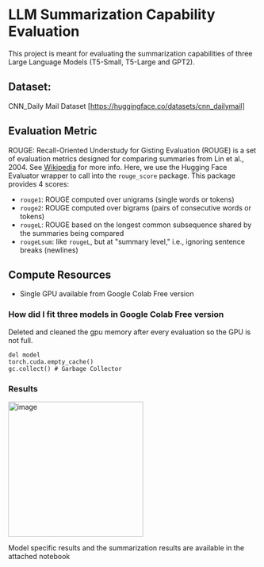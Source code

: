 # LLM Summarization Capability Evaluation
This project is meant for evaluating the summarization capabilities of three Large Language Models (T5-Small, T5-Large and GPT2). 

## Dataset: 
CNN_Daily Mail Dataset [https://huggingface.co/datasets/cnn_dailymail]

## Evaluation Metric

ROUGE: Recall-Oriented Understudy for Gisting Evaluation (ROUGE) is a set of evaluation metrics designed for comparing summaries from Lin et al., 2004.  See [Wikipedia](https://en.wikipedia.org/wiki/ROUGE_&#40;metric&#41;) for more info.  Here, we use the Hugging Face Evaluator wrapper to call into the `rouge_score` package.  This package provides 4 scores:
- `rouge1`: ROUGE computed over unigrams (single words or tokens)
- `rouge2`: ROUGE computed over bigrams (pairs of consecutive words or tokens)
- `rougeL`: ROUGE based on the longest common subsequence shared by the summaries being compared
- `rougeLsum`: like `rougeL`, but at "summary level," i.e., ignoring sentence breaks (newlines)

## Compute Resources
- Single GPU available from Google Colab Free version

### How did I fit three models in Google Colab Free version ###
Deleted and cleaned the gpu memory after every evaluation so the GPU is not full.
```
del model
torch.cuda.empty_cache()
gc.collect() # Garbage Collector
```

### Results
<img width="272" alt="image" src="https://github.com/Cenrax/LLMSummaEvaluation/assets/43017632/a6bb5b04-6dcc-427e-a500-bb663702ab2c">

Model specific results and the summarization results are available in the attached notebook


